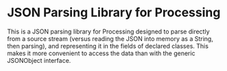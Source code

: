 JSON Parsing Library for Processing
===================================

This is a JSON parsing library for Processing designed to parse directly from a source stream (versus reading the JSON
into memory as a String, then parsing), and representing it in the fields of declared classes. This makes it
more convenient to access the data than with the generic JSONObject interface.

